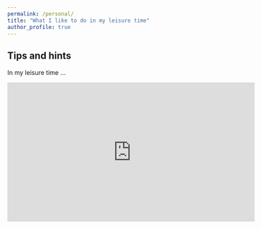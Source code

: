 ```yaml
---
permalink: /personal/
title: "What I like to do in my leisure time"
author_profile: true
---
```


## Tips and hints

In my leisure time ...

<iframe width="560" height="315" src="https://www.youtube.com/watch?v=QP46ZvQNnzM" title="YouTube video player test" frameborder="0" allow="accelerometer; autoplay; clipboard-write; encrypted-media; gyroscope; picture-in-picture" allowfullscreen></iframe>